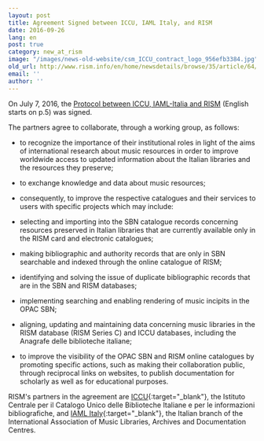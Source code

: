 ```yaml
---
layout: post
title: Agreement Signed between ICCU, IAML Italy, and RISM
date: 2016-09-26
lang: en
post: true
category: new_at_rism
image: "/images/news-old-website/csm_ICCU_contract_logo_956efb3384.jpg"
old_url: http://www.rism.info/en/home/newsdetails/browse/35/article/64/agreement-signed-between-iccu-iaml-italy-and-rism.html
email: ''
author: ''
---
```


On July 7, 2016, the [Protocol between ICCU, IAML-Italia and RISM](http://www.iccu.sbn.it/opencms/export/sites/iccu/documenti/2016/Convenzione_IALM_ICCU_RISM.pdf) (English starts on p.5) was signed.

The partners agree to collaborate, through a working group, as follows:

- to recognize the importance of their institutional roles in light of the aims of international research about music resources in order to improve worldwide access to updated information about the Italian libraries and the resources they preserve;

- to exchange knowledge and data about music resources;

- consequently, to improve the respective catalogues and their services to users with specific projects which may include:

- selecting and importing into the SBN catalogue records concerning resources preserved in Italian libraries that are currently available only in the RISM card and electronic catalogues;

- making bibliographic and authority records that are only in SBN searchable and indexed through the online catalogue of RISM;

- identifying and solving the issue of duplicate bibliographic records that are in the SBN and RISM databases;

- implementing searching and enabling rendering of music incipits in the OPAC SBN;

- aligning, updating and maintaining data concerning music libraries in the RISM database (RISM Series C) and ICCU databases, including the Anagrafe delle biblioteche italiane;

- to improve the visibility of the OPAC SBN and RISM online catalogues by promoting specific actions, such as making their collaboration public, through reciprocal links on websites, to publish documentation for scholarly as well as for educational purposes.


RISM's partners in the agreement are [ICCU](http://www.iccu.sbn.it/){:target="_blank"}, the Istituto Centrale per il Catalogo Unico delle Biblioteche Italiane e per le informazioni bibliografiche, and [IAML Italy](http://www.iamlitalia.it/){:target="_blank"}, the Italian branch of the International Association of Music Libraries, Archives and Documentation Centres.
